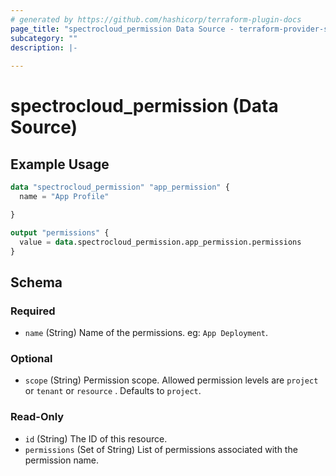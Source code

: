 ```yaml
---
# generated by https://github.com/hashicorp/terraform-plugin-docs
page_title: "spectrocloud_permission Data Source - terraform-provider-spectrocloud"
subcategory: ""
description: |-
  
---
```


# spectrocloud_permission (Data Source)



## Example Usage

```terraform
data "spectrocloud_permission" "app_permission" {
  name = "App Profile"

}

output "permissions" {
  value = data.spectrocloud_permission.app_permission.permissions
}
```

<!-- schema generated by tfplugindocs -->
## Schema

### Required

- `name` (String) Name of the permissions. eg: `App Deployment`.

### Optional

- `scope` (String) Permission scope. Allowed permission levels are `project` or `tenant` or `resource` . Defaults to `project`.

### Read-Only

- `id` (String) The ID of this resource.
- `permissions` (Set of String) List of permissions associated with the permission name.
